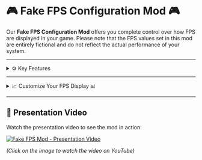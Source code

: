 # 🎮 Fake FPS Configuration Mod 🎮

Our **Fake FPS Configuration Mod** offers you complete control over how FPS are displayed in your game. Please note that the FPS values set in this mod are entirely fictional and do not reflect the actual performance of your system.

---

<details>
  <summary>⚙️ Key Features</summary>

## ⚙️ Key Features

The configuration file allows you to define the following options:

- **show**:
  Control whether FPS values are displayed on the screen. 📊
  If disabled, FPS numbers will not be shown during gameplay.

- **min_fps**:
  Set a **fictional minimum FPS** value. 🚩
  This value is purely for display and does not influence actual performance.

- **max_fps**:
  Define a **fictional maximum FPS** limit. 🏁
  Any displayed FPS above this value will be capped accordingly.

</details>

***

<details>
  <summary>📈 Customize Your FPS Display 📊</summary>

## 📈 Customize Your FPS Display 📊

<p align="center">
    <img src="https://cdn.modrinth.com/data/cached_images/79fddd8a9445f1df6f81183467659d73342bd449.png" alt="Fake FPS Example" width="400">
</p>
`game_folder/config/oas_work`

This feature is perfect for creating custom screenshots or videos with specific FPS displays.

</details>

***

## 🎥 Presentation Video

Watch the presentation video to see the mod in action:

[![Fake FPS Mod - Presentation Video](https://img.youtube.com/vi/v3cF6aD5YN4/0.jpg)](https://www.youtube.com/watch?v=v3cF6aD5YN4)

*(Click on the image to watch the video on YouTube)*
